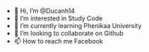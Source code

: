 - 👋 Hi, I’m @Ducanh14
- 👀 I’m interested in Study Code
- 🌱 I’m currently learning Phenikaa University
- 💞️ I’m looking to collaborate on Github
- 📫 How to reach me Facebook

<!---
Ducanh14/Ducanh14 is a ✨ special ✨ repository because its `README.md` (this file) appears on your GitHub profile.
You can click the Preview link to take a look at your changes.
--->
